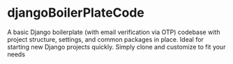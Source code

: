 # djangoBoilerPlateCode
A basic Django boilerplate (with email verification via OTP) codebase with project structure, settings, and common packages in place. Ideal for starting new Django projects quickly. Simply clone and customize to fit your needs
